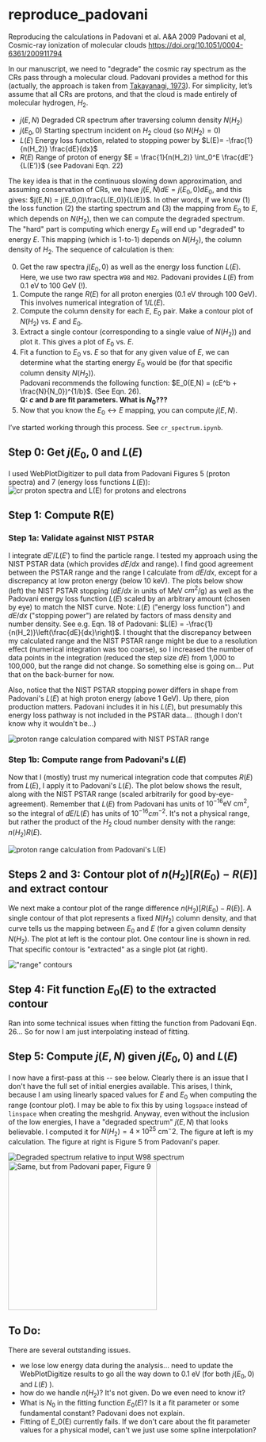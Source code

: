 # reproduce_padovani
Reproducing the calculations in Padovani et al. A&amp;A 2009
Padovani et al, Cosmic-ray ionization of molecular clouds
https://doi.org/10.1051/0004-6361/200911794

In our manuscript, we need to "degrade" the cosmic ray spectrum as the CRs pass through a molecular cloud. Padovani provides a method for this (actually, the approach is taken from [Takayanagi, 1973](https://ui.adsabs.harvard.edu/abs/1973PASJ...25..327T/)). For simplicity, let’s assume that all CRs are protons, and that the cloud is made entirely of molecular hydrogen, $H_2$.

+ $j(E,N)$ 		Degraded CR spectrum after traversing column density $N(H_2)$
+ $j(E_0, 0)$		Starting spectrum incident on $H_2$ cloud (so $N(H_2)=0$)
+ $L(E)$		Energy loss function, related to stopping power by $L(E)= -\frac{1}{n(H_2)} \frac{dE}{dx}$
+ $R(E)$		Range of proton of energy $E = \frac{1}{n(H_2)} \int_0^E \frac{dE’}{L(E’)}$ (see Padovani Eqn. 22)

The key idea is that in the continuous slowing down approximation, and assuming conservation of CRs, we have $j(E,N) dE = j(E_0,0) dE_0$, and this gives: $j(E,N) = j(E_0,0)\frac{L(E_0)}{L(E)}$.
In other words, if we know (1) the loss function (2) the starting spectrum and (3) the mapping from $E_0$ to $E$, which depends on $N(H_2)$, then we can compute the degraded spectrum. The "hard" part is computing which energy $E_0$ will end up "degraded" to energy $E$. This mapping (which is 1-to-1) depends on $N(H_2)$, the column density of $H_2$. The sequence of calculation is then:

0. Get the raw spectra $j(E_0,0)$ as well as the energy loss function $L(E)$.   
    Here, we use two raw spectra `W98` and `M02`. Padovani provides $L(E)$ from 0.1 eV to 100 GeV (!).
1. Compute the range $R(E)$ for all proton energies (0.1 eV through 100 GeV).  
   This involves numerical integration of $1/L(E)$.
2. Compute the column density for each $E$, $E_0$ pair. Make a contour plot of $N(H_2)$ vs. $E$ and $E_0$.
3. Extract a single contour (corresponding to a single value of $N(H_2)$) and plot it. This gives a plot of $E_0$ vs. $E$.
4. Fit a function to $E_0$ vs. $E$ so that for any given value of $E$, we can determine what the starting energy $E_0$ would be (for that specific column density $N(H_2)$).  
Padovani recommends the following function:  $E_0(E,N) = (cE^b + \frac{N}{N_0})^{1/b}$.  (See Eqn. 26).  
**Q: $c$ and $b$ are fit parameters. What is $N_0$???**
5. Now that you know the $E_0 \leftrightarrow E$ mapping, you can compute $j(E,N)$.

I’ve started working through this process. See `cr_spectrum.ipynb`.

## Step 0: Get $j(E_0,0$ and $L(E)$
I used WebPlotDigitizer to pull data from Padovani Figures 5 (proton spectra) and 7 (energy loss functions $L(E)$):
![cr proton spectra and L(E) for protons and electrons](out/spectraAndEnergyLossFunctions.png)

## Step 1: Compute R(E)
### Step 1a: Validate against NIST PSTAR
I integrate $dE'/L(E')$ to find the particle range. I tested my approach using the NIST PSTAR data (which provides $dE/dx$ and range). I find good agreement between the PSTAR range and the range I calculate from $dE/dx$, except for a discrepancy at low proton energy (below 10 keV). The plots below show (left) the NIST PSTAR stopping ($dE/dx$ in units of MeV $cm^2$/g) as well as the Padovani energy loss function $L(E)$ scaled by an arbitrary amount (chosen by eye) to match the NIST curve. Note: $L(E)$ ("energy loss function") and $dE/dx$ ("stopping power") are related by factors of mass density and number density. See e.g. Eqn. 18 of Padovani: $L(E) = -\frac{1}{n(H_2)}\left(\frac{dE}{dx}\right)$.
I thought that the discrepancy between my calculated range and the NIST PSTAR range might be due to a resolution effect (numerical integration was too coarse), so I increased the number of data points in the integration (reduced the step size $dE$) from 1,000 to 100,000, but the range did not change. So something else is going on... Put that on the back-burner for now.

Also, notice that the NIST PSTAR stopping power differs in shape from Padovani's $L(E)$ at high proton energy (above 1 GeV). Up there, pion production matters. Padovani includes it in his $L(E)$, but presumably this energy loss pathway is not included in the PSTAR data... (though I don't know why it wouldn't be...)

![proton range calculation compared with NIST PSTAR range](out/stoppingAndRange.png)

### Step 1b: Compute range from Padovani's $L(E)$
Now that I (mostly) trust my numerical integration code that computes $R(E)$ from $L(E)$, I apply it to Padovani's $L(E)$. The plot below shows the result, along with the NIST PSTAR range (scaled arbitrarily for good by-eye-agreement). Remember that $L(E)$ from Padovani has units of $10^{-16} \mbox{eV cm}^2$, so the integral of $dE/L(E)$ has units of $10^{-16} cm^{-2}$. It's not a physical range, but rather the product of the $H_2$ cloud number density with the range: $n(H_2) R(E)$.

![proton range calculation from Padovani's L(E)](out/rangePadovani.png)

## Steps 2 and 3: Contour plot of $n(H_2) [R(E_0)-R(E)]$ and extract contour
We next make a contour plot of the range difference $n(H_2)\left[R(E_0)-R(E)\right]$. A single contour of that plot represents a fixed $N(H_2)$ column density, and that curve tells us the mapping between $E_0$ and $E$ (for a given column density $N(H_2)$. The plot at left is the contour plot. One contour line is shown in red. That specific contour is "extracted" as a single plot (at right).

!["range" contours](out/NH2Contours.png)

## Step 4: Fit function $E_0(E)$ to the extracted contour
Ran into some technical issues when fitting the function from Padovani Eqn. 26... So for now I am just interpolating instead of fitting. 

## Step 5: Compute $j(E,N)$ given $j(E_0,0)$ and $L(E)$
I now have a first-pass at this -- see below. Clearly there is an issue that I don't have the full set of initial energies available. This arises, I think, because I am using linearly spaced values for $E$ and $E_0$ when computing the range (contour plot). I may be able to fix this by using `logspace` instead of `linspace` when creating the meshgrid. Anyway, even without the inclusion of the low energies, I have a "degraded spectrum" $j(E, N)$ that looks believable. I computed it for $N(H_2) = 4\times 10^{25}\mbox{ cm}^-2$. The figure at left is my calculation. The figure at right is Figure 5 from Padovani's paper.

![Degraded spectrum relative to input W98 spectrum](out/spectrumOriginalAndDegraded.png)
<img src="data/padovani_Figure_9_spectrum_initial_and_degraded_W98.png" alt="Same, but from Padovani paper, Figure 9" height="300px">

## To Do: 
There are several outstanding issues.
+ we lose low energy data during the analysis... need to update the WebPlotDigitize results to go all the way down to 0.1 eV (for both $j(E_0,0)$ and $L(E)$ ).
+ how do we handle $n(H_2)$? It's not given. Do we even need to know it?
+ What is $N_0$ in the fitting function $E_0(E)$? Is it a fit parameter or some fundamental constant? Padovani does not explain.
+ Fitting of E_0(E) currently fails. If we don't care about the fit parameter values for a physical model, can't we just use some spline interpolation?



